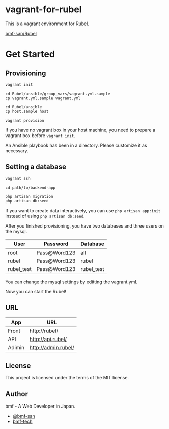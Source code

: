 # vagrant-for-rubel
This is a vagrant environment for Rubel.

[bmf-san/Rubel](https://github.com/bmf-san/Rubel)

# Get Started
## Provisioning

```console
vagrant init

cd Rubel/ansible/group_vars/vagrant.yml.sample
cp vagrant.yml.sample vagrant.yml

cd Rubel/ansible
cp host.sample host

vagrant provision
```

If you have no vagrant box in your host machine, you need to prepare a vagrant box before `vagrant init`.

An Ansible playbook has been in a directory. Please customize it as necessary.

## Setting a database

```console
vagrant ssh

cd path/to/backend-app

php artisan migration
php artisan db:seed
```

If you want to create data interactively, you can use `php artisan app:init` instead of using `php artisan db:seed`.

After you finished provisioning, you have two databases and three users on the mysql.

User | Password | Database
------------- | ------------- | -------------
root | Pass@Word123 | all
rubel | Pass@Word123 | rubel
rubel_test | Pass@Word123 | rubel_test

You can change the mysql settings by editting the vagrant.yml.

Now you can start the Rubel!

## URL
App | URL
------------- | -------------
Front | http://rubel/
API | http://api.rubel/
Adimin | http://admin.rubel/

## License

This project is licensed under the terms of the MIT license.

## Author

bmf - A Web Developer in Japan.

- [@bmf-san](https://twitter.com/bmf_san)
- [bmf-tech](http://bmf-tech.com/)
